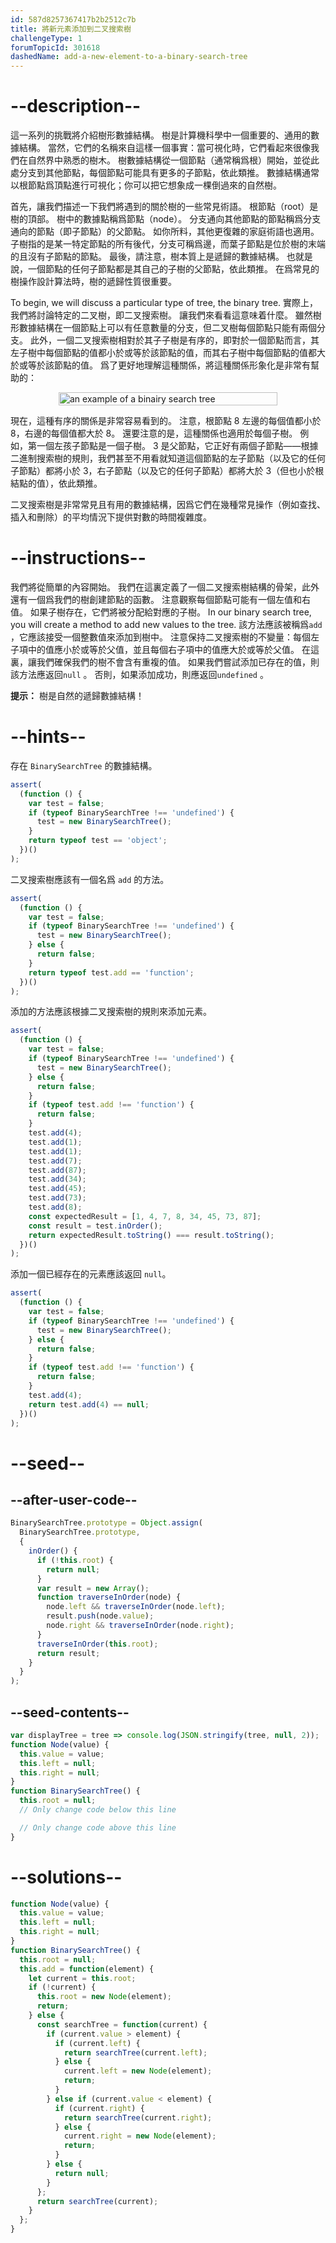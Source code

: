 ```yaml
---
id: 587d8257367417b2b2512c7b
title: 將新元素添加到二叉搜索樹
challengeType: 1
forumTopicId: 301618
dashedName: add-a-new-element-to-a-binary-search-tree
---
```


# --description--

這一系列的挑戰將介紹樹形數據結構。 樹是計算機科學中一個重要的、通用的數據結構。 當然，它們的名稱來自這樣一個事實：當可視化時，它們看起來很像我們在自然界中熟悉的樹木。 樹數據結構從一個節點（通常稱爲根）開始，並從此處分支到其他節點，每個節點可能具有更多的子節點，依此類推。 數據結構通常以根節點爲頂點進行可視化；你可以把它想象成一棵倒過來的自然樹。

首先，讓我們描述一下我們將遇到的關於樹的一些常見術語。 根節點（root）是樹的頂部。 樹中的數據點稱爲節點（node）。 分支通向其他節點的節點稱爲分支通向的節點（即子節點）的父節點。 如你所料，其他更復雜的家庭術語也適用。 子樹指的是某一特定節點的所有後代，分支可稱爲邊，而葉子節點是位於樹的末端的且沒有子節點的節點。 最後，請注意，樹本質上是遞歸的數據結構。 也就是說，一個節點的任何子節點都是其自己的子樹的父節點，依此類推。 在爲常見的樹操作設計算法時，樹的遞歸性質很重要。

To begin, we will discuss a particular type of tree, the binary tree. 實際上，我們將討論特定的二叉樹，即二叉搜索樹。 讓我們來看看這意味着什麼。 雖然樹形數據結構在一個節點上可以有任意數量的分支，但二叉樹每個節點只能有兩個分支。 此外，一個二叉搜索樹相對於其子子樹是有序的，即對於一個節點而言，其左子樹中每個節點的值都小於或等於該節點的值，而其右子樹中每個節點的值都大於或等於該節點的值。 爲了更好地理解這種關係，將這種關係形象化是非常有幫助的：

<div style='width: 100%; display: flex; justify-content: center; align-items: center;'><img alt="an example of a binairy search tree" style='width: 100%; max-width: 350px; background-color: var(--gray-05);' src='https://user-images.githubusercontent.com/18563015/32136009-1e665d98-bbd6-11e7-9133-63184f9f9182.png'></div>

現在，這種有序的關係是非常容易看到的。 注意，根節點 8 左邊的每個值都小於 8，右邊的每個值都大於 8。 還要注意的是，這種關係也適用於每個子樹。 例如，第一個左孩子節點是一個子樹。 3 是父節點，它正好有兩個子節點——根據二進制搜索樹的規則，我們甚至不用看就知道這個節點的左子節點（以及它的任何子節點）都將小於 3，右子節點（以及它的任何子節點）都將大於 3（但也小於根結點的值），依此類推。

二叉搜索樹是非常常見且有用的數據結構，因爲它們在幾種常見操作（例如查找、插入和刪除）的平均情況下提供對數的時間複雜度。

# --instructions--

我們將從簡單的內容開始。 我們在這裏定義了一個二叉搜索樹結構的骨架，此外還有一個爲我們的樹創建節點的函數。 注意觀察每個節點可能有一個左值和右值。 如果子樹存在，它們將被分配給對應的子樹。 In our binary search tree, you will create a method to add new values to the tree. 該方法應該被稱爲`add` ，它應該接受一個整數值來添加到樹中。 注意保持二叉搜索樹的不變量：每個左子項中的值應小於或等於父值，並且每個右子項中的值應大於或等於父值。 在這裏，讓我們確保我們的樹不會含有重複的值。 如果我們嘗試添加已存在的值，則該方法應返回`null` 。 否則，如果添加成功，則應返回`undefined` 。

**提示：** 樹是自然的遞歸數據結構！

# --hints--

存在 `BinarySearchTree` 的數據結構。

```js
assert(
  (function () {
    var test = false;
    if (typeof BinarySearchTree !== 'undefined') {
      test = new BinarySearchTree();
    }
    return typeof test == 'object';
  })()
);
```

二叉搜索樹應該有一個名爲 `add` 的方法。

```js
assert(
  (function () {
    var test = false;
    if (typeof BinarySearchTree !== 'undefined') {
      test = new BinarySearchTree();
    } else {
      return false;
    }
    return typeof test.add == 'function';
  })()
);
```

添加的方法應該根據二叉搜索樹的規則來添加元素。

```js
assert(
  (function () {
    var test = false;
    if (typeof BinarySearchTree !== 'undefined') {
      test = new BinarySearchTree();
    } else {
      return false;
    }
    if (typeof test.add !== 'function') {
      return false;
    }
    test.add(4);
    test.add(1);
    test.add(1);
    test.add(7);
    test.add(87);
    test.add(34);
    test.add(45);
    test.add(73);
    test.add(8);
    const expectedResult = [1, 4, 7, 8, 34, 45, 73, 87];
    const result = test.inOrder();
    return expectedResult.toString() === result.toString();
  })()
);
```

添加一個已經存在的元素應該返回 `null`。

```js
assert(
  (function () {
    var test = false;
    if (typeof BinarySearchTree !== 'undefined') {
      test = new BinarySearchTree();
    } else {
      return false;
    }
    if (typeof test.add !== 'function') {
      return false;
    }
    test.add(4);
    return test.add(4) == null;
  })()
);
```

# --seed--

## --after-user-code--

```js
BinarySearchTree.prototype = Object.assign(
  BinarySearchTree.prototype,
  {
    inOrder() {
      if (!this.root) {
        return null;
      }
      var result = new Array();
      function traverseInOrder(node) {
        node.left && traverseInOrder(node.left);
        result.push(node.value);
        node.right && traverseInOrder(node.right);
      }
      traverseInOrder(this.root);
      return result;
    }
  }
);
```

## --seed-contents--

```js
var displayTree = tree => console.log(JSON.stringify(tree, null, 2));
function Node(value) {
  this.value = value;
  this.left = null;
  this.right = null;
}
function BinarySearchTree() {
  this.root = null;
  // Only change code below this line

  // Only change code above this line
}
```

# --solutions--

```js
function Node(value) {
  this.value = value;
  this.left = null;
  this.right = null;
}
function BinarySearchTree() {
  this.root = null;
  this.add = function(element) {
    let current = this.root;
    if (!current) {
      this.root = new Node(element);
      return;
    } else {
      const searchTree = function(current) {
        if (current.value > element) {
          if (current.left) {
            return searchTree(current.left);
          } else {
            current.left = new Node(element);
            return;
          }
        } else if (current.value < element) {
          if (current.right) {
            return searchTree(current.right);
          } else {
            current.right = new Node(element);
            return;
          }
        } else {
          return null;
        }
      };
      return searchTree(current);
    }
  };
}
```

